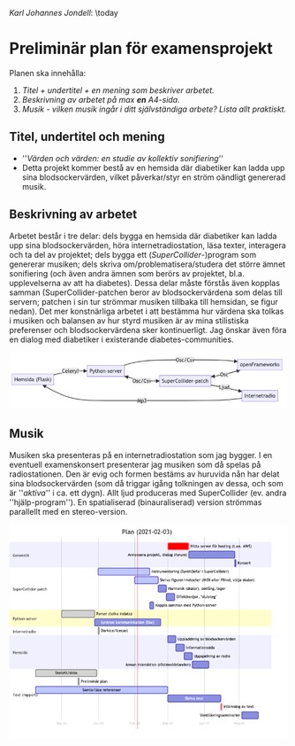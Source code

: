 *Karl Johannes Jondell*: \today

# Preliminär plan för examensprojekt
Planen ska innehålla:

1. _Titel + undertitel + en mening som beskriver arbetet._
1. _Beskrivning av arbetet på max **en** A4-sida._
1. _Musik - vilken musik ingår i ditt självständiga arbete? Lista allt praktiskt._

## Titel, undertitel och mening
* ''_Värden och värden: en studie av kollektiv sonifiering_''
* Detta projekt kommer bestå av en hemsida där diabetiker kan ladda upp sina blodsockervärden, vilket påverkar/styr en ström oändligt genererad musik.

## Beskrivning av arbetet
Arbetet består i tre delar: dels bygga en hemsida där diabetiker kan ladda upp sina blodsockervärden, höra internetradiostation, läsa texter, interagera och ta del av projektet; dels bygga ett (*SuperCollider*-)program som genererar musiken; dels skriva om/problematisera/studera det större ämnet sonifiering (och även andra ämnen som berörs av projektet, bl.a.  upplevelserna av att ha diabetes). Dessa delar måste förstås även kopplas samman (SuperCollider-patchen beror av blodsockervärdena som delas till servern; patchen i sin tur strömmar musiken tillbaka till hemsidan, se figur nedan). Det mer konstnärliga arbetet i att bestämma hur värdena ska tolkas i musiken och balansen av hur styrd musiken är av mina stilistiska preferenser och blodsockervärdena sker kontinuerligt. Jag önskar även föra en dialog med diabetiker i existerande diabetes-communities.

![Flödesdiagram av system](../../../media/flowchart.png)

## Musik
Musiken ska presenteras på en internetradiostation som jag bygger. I en eventuell examenskonsert presenterar jag musiken som då spelas på radiostationen. Den är evig och formen bestäms av huruvida nån har delat sina blodsockervärden (som då triggar igång tolkningen av dessa, och som är ''_aktiva_'' i ca. ett dygn). Allt ljud produceras med SuperCollider (ev. andra ''hjälp-program''). En spatialiserad (binauraliserad) version strömmas parallellt med en stereo-version.

![Gantt schema](../../../media/gantt.png)
